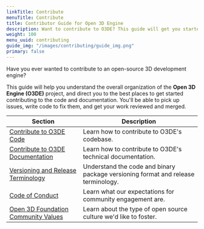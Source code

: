 ```yaml
---
linkTitle: Contribute
menuTitle: Contribute
title: Contributor Guide for Open 3D Engine
description: Want to contribute to O3DE? This guide will get you started with code and documentation contributions.
weight: 100
menu_uuid: contributing
guide_img: "/images/contributing/guide_img.png"
primary: false
---
```


Have you ever wanted to contribute to an open-source 3D development engine?

This guide will help you understand the overall organization of the **Open 3D Engine (O3DE)** project, and direct you to the best places to get started contributing to the code and documentation. You'll be able to pick up issues, write code to fix them, and get your work reviewed and merged.

|  Section                          | Description                                    |
|-----------------------------------|------------------------------------------------|
| [Contribute to O3DE Code](to-code/) | Learn how to contribute to O3DE's codebase.  |
| [Contribute to O3DE Documentation](to-docs/) | Learn how to contribute to O3DE's technical documentation. |
| [Versioning and Release Terminology](release-versioning-and-terms) | Understand the code and binary package versioning format and release terminology. |
| [Code of Conduct](code-of-conduct) | Learn what our expectations for community engagement are. |
| [Open 3D Foundation Community Values](https://github.com/o3de/community/blob/main/values.md) | Learn about the type of open source culture we'd like to foster. |
